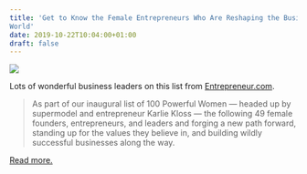 ```yaml
---
title: 'Get to Know the Female Entrepreneurs Who Are Reshaping the Business
World'
date: 2019-10-22T10:04:00+01:00
draft: false
---
```


![](https://cdn-blog.adafruit.com/uploads/2019/10/20190925210826-ent19-octnov-womenlist-sbell-1-600x400.jpeg)

Lots of wonderful business leaders on this list from [Entrepreneur.com](https://www.entrepreneur.com/slideshow/339393).

> As part of our inaugural list of 100 Powerful Women — headed up by supermodel and entrepreneur Karlie Kloss — the following 49 female founders, entrepreneurs, and leaders and forging a new path forward, standing up for the values they believe in, and building wildly successful businesses along the way.

[Read more.](https://www.entrepreneur.com/slideshow/339393)